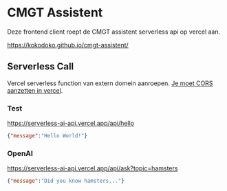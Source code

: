 # CMGT Assistent

Deze frontend client roept de CMGT assistent serverless api op vercel aan. 

https://kokodoko.github.io/cmgt-assistent/

## Serverless Call

Vercel serverless function van extern domein aanroepen. [Je moet CORS aanzetten in vercel](https://vercel.com/guides/how-to-enable-cors).

### Test

https://serverless-ai-api.vercel.app/api/hello


```json
{"message":"Hello World!"}
```

### OpenAI

https://serverless-ai-api.vercel.app/api/ask?topic=hamsters


```json
{"message":"Did you know hamsters..."}
```





